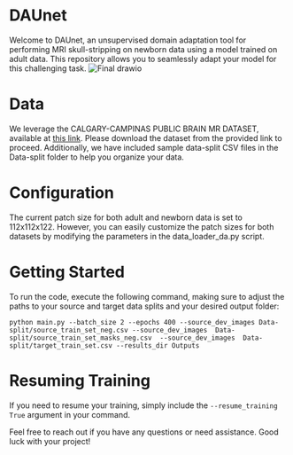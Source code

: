 # DAUnet

Welcome to DAUnet, an unsupervised domain adaptation tool for performing MRI skull-stripping on newborn data using a model trained on adult data. This repository allows you to seamlessly adapt your model for this challenging task.
![Final drawio](https://github.com/abbasomidi77/DAUnet/assets/61683254/60da03d5-f904-4e17-bd96-f5a1d214c2d1)

# Data
We leverage the CALGARY-CAMPINAS PUBLIC BRAIN MR DATASET, available at [this link](https://sites.google.com/view/calgary-campinas-dataset/home). Please download the dataset from the provided link to proceed. Additionally, we have included sample data-split CSV files in the Data-split folder to help you organize your data.

# Configuration
The current patch size for both adult and newborn data is set to 112x112x122. However, you can easily customize the patch sizes for both datasets by modifying the parameters in the data_loader_da.py script.

# Getting Started
To run the code, execute the following command, making sure to adjust the paths to your source and target data splits and your desired output folder:

`python main.py --batch_size 2 --epochs 400 --source_dev_images Data-split/source_train_set_neg.csv --source_dev_images  Data-split/source_train_set_masks_neg.csv  --source_dev_images  Data-split/target_train_set.csv --results_dir Outputs`

# Resuming Training
If you need to resume your training, simply include the `--resume_training True` argument in your command.

Feel free to reach out if you have any questions or need assistance. Good luck with your project!
